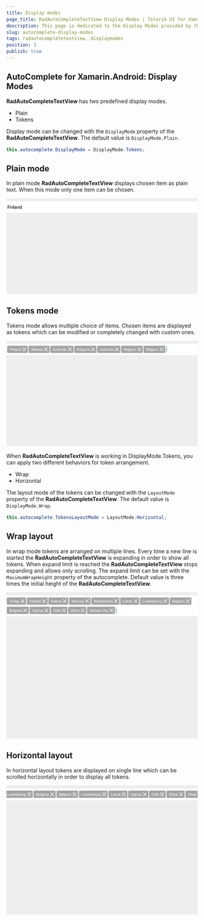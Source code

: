 ```yaml
---
title: Display modes
page_title: RadAutoCompleteTextView Display Modes | Telerik UI for Xamarin.Android Documentation
description: This page is dedicated to the Display Modes provided by the RadAutoCompleteTextView control.
slug: autocomplete-display-modes
tags: radautocompletetextview, displaymodes
position: 3
publish: true
---
```


## AutoComplete for Xamarin.Android: Display Modes

**RadAutoCompleteTextView** has two predefined display modes.

- Plain
- Tokens

Display mode can be changed with the `DisplayMode` property of the **RadAutoCompleteTextView**. The default value is `DisplayMode.Plain`.

```C#
this.autocomplete.DisplayMode = DisplayMode.Tokens;
```

## Plain mode

In plain mode **RadAutoCompleteTextView** displays chosen item as plain text. When this mode only one item can be chosen.

![TelerikUI-AutoComplete-Display-Modes](images/autocomplete-plain.png "Plain mode")

## Tokens mode

Tokens mode allows multiple choice of items. Chosen items are displayed as tokens which can be modified or completely changed with custom ones.

![TelerikUI-AutoComplete-Display-Modes](images/autocomplete-tokens.png "Tokens mode")

When **RadAutoCompleteTextView** is working in DisplayMode.Tokens, you can apply two different behaviors for token arrangement.

- Wrap
- Horizontal

The layout mode of the tokens can be changed with the `LayoutMode` property of the **RadAutoCompleteTextView**. The default value is `DisplayMode.Wrap`.

```C#
this.autocomplete.TokensLayoutMode = LayoutMode.Horizontal;
```

## Wrap layout

In wrap mode tokens are arranged on multiple lines. Every  time a new line is started the **RadAutoCompleteTextView** is expanding in order to show all tokens. When expand limit is reached the **RadAutoCompleteTextView** stops expanding and allows only scrolling. The expand limit can be set with the `MaximumWrapHeight` property of the autocomplete. Default value is three times the initial height of the **RadAutoCompleteTextView**.

![TelerikUI-AutoComplete-Display-Modes](images/autocomplete-wrap.png "Wrap layout")

## Horizontal layout

In horizontal layout tokens are displayed on single line which can be scrolled horizontally in order to display all tokens.

![TelerikUI-AutoComplete-Display-Modes](images/autocomplete-horizontal.png "Horizontal layout")